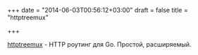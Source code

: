 +++
date = "2014-06-03T00:56:12+03:00"
draft = false
title = "httptreemux"

+++

<p><a href="https://github.com/dimfeld/httptreemux">httptreemux</a> - HTTP роутинг для Go. Простой, расширяемый.</p>

